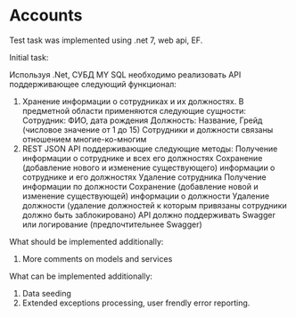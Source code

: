# Accounts

Test task was implemented using .net 7, web api, EF.


Initial task:

Используя .Net, СУБД MY SQL необходимо реализовать API поддерживающее следующий функционал:
1. Хранение информации о сотрудниках и их должностях. В предметной области применяются следующие сущности:
Сотрудник: ФИО, дата рождения
Должность: Название, Грейд (числовое значение от 1 до 15)
Сотрудники и должности связаны отношением многие-ко-многим
2. REST JSON API поддерживающие следующие методы:
Получение информации о сотруднике и всех его должностях
Сохранение (добавление нового и изменение существующего) информации о сотруднике и его должностях
Удаление сотрудника
Получение информации по должности
Сохранение (добавление новой и изменение существующей) информации о должности
Удаление должности (удаление должностей к которым привязаны сотрудники должно быть заблокировано)
API должно поддерживать Swagger или логирование (предпочтительнее Swagger)

What should be implemented additionally:
1. More comments on models and services

What can be implemented additionally:
1. Data seeding
2. Extended exceptions processing, user frendly error reporting.
